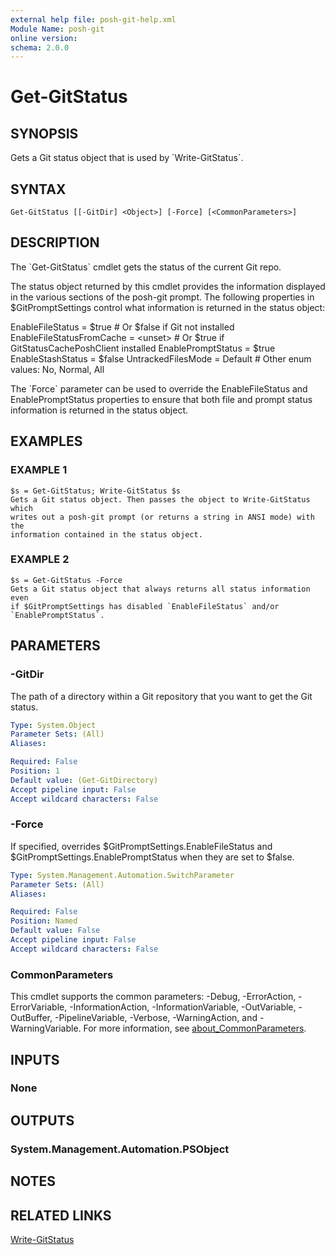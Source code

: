 ```yaml
---
external help file: posh-git-help.xml
Module Name: posh-git
online version:
schema: 2.0.0
---
```


# Get-GitStatus

## SYNOPSIS
Gets a Git status object that is used by \`Write-GitStatus\`.

## SYNTAX

```
Get-GitStatus [[-GitDir] <Object>] [-Force] [<CommonParameters>]
```

## DESCRIPTION
The \`Get-GitStatus\` cmdlet gets the status of the current Git repo.

The status object returned by this cmdlet provides the information
displayed in the various sections of the posh-git prompt.
The following
properties in $GitPromptSettings control what information is returned in
the status object:

EnableFileStatus          = $true # Or $false if Git not installed
EnableFileStatusFromCache = \<unset\> # Or $true if GitStatusCachePoshClient installed
EnablePromptStatus        = $true
EnableStashStatus         = $false
UntrackedFilesMode        = Default # Other enum values: No, Normal, All

The \`Force\` parameter can be used to override the EnableFileStatus and
EnablePromptStatus properties to ensure that both file and prompt status
information is returned in the status object.

## EXAMPLES

### EXAMPLE 1
```
$s = Get-GitStatus; Write-GitStatus $s
Gets a Git status object. Then passes the object to Write-GitStatus which
writes out a posh-git prompt (or returns a string in ANSI mode) with the
information contained in the status object.
```

### EXAMPLE 2
```
$s = Get-GitStatus -Force
Gets a Git status object that always returns all status information even
if $GitPromptSettings has disabled `EnableFileStatus` and/or
`EnablePromptStatus`.
```

## PARAMETERS

### -GitDir
The path of a directory within a Git repository that you want to get
the Git status.

```yaml
Type: System.Object
Parameter Sets: (All)
Aliases:

Required: False
Position: 1
Default value: (Get-GitDirectory)
Accept pipeline input: False
Accept wildcard characters: False
```

### -Force
If specified, overrides $GitPromptSettings.EnableFileStatus and
$GitPromptSettings.EnablePromptStatus when they are set to $false.

```yaml
Type: System.Management.Automation.SwitchParameter
Parameter Sets: (All)
Aliases:

Required: False
Position: Named
Default value: False
Accept pipeline input: False
Accept wildcard characters: False
```

### CommonParameters
This cmdlet supports the common parameters: -Debug, -ErrorAction, -ErrorVariable, -InformationAction, -InformationVariable, -OutVariable, -OutBuffer, -PipelineVariable, -Verbose, -WarningAction, and -WarningVariable. For more information, see [about_CommonParameters](http://go.microsoft.com/fwlink/?LinkID=113216).

## INPUTS

### None
## OUTPUTS

### System.Management.Automation.PSObject
## NOTES

## RELATED LINKS

[Write-GitStatus]()

